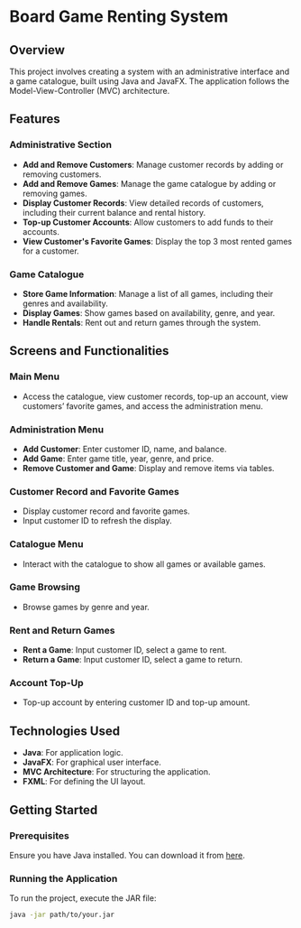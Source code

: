 # Board Game Renting System

## Overview
This project involves creating a system with an administrative interface and a game catalogue, built using Java and JavaFX. The application follows the Model-View-Controller (MVC) architecture.

## Features
### Administrative Section
- **Add and Remove Customers**: Manage customer records by adding or removing customers.
- **Add and Remove Games**: Manage the game catalogue by adding or removing games.
- **Display Customer Records**: View detailed records of customers, including their current balance and rental history.
- **Top-up Customer Accounts**: Allow customers to add funds to their accounts.
- **View Customer's Favorite Games**: Display the top 3 most rented games for a customer.

### Game Catalogue
- **Store Game Information**: Manage a list of all games, including their genres and availability.
- **Display Games**: Show games based on availability, genre, and year.
- **Handle Rentals**: Rent out and return games through the system.

## Screens and Functionalities
### Main Menu
- Access the catalogue, view customer records, top-up an account, view customers’ favorite games, and access the administration menu.

### Administration Menu
- **Add Customer**: Enter customer ID, name, and balance.
- **Add Game**: Enter game title, year, genre, and price.
- **Remove Customer and Game**: Display and remove items via tables.

### Customer Record and Favorite Games
- Display customer record and favorite games.
- Input customer ID to refresh the display.

### Catalogue Menu
- Interact with the catalogue to show all games or available games.

### Game Browsing
- Browse games by genre and year.

### Rent and Return Games
- **Rent a Game**: Input customer ID, select a game to rent.
- **Return a Game**: Input customer ID, select a game to return.

### Account Top-Up
- Top-up account by entering customer ID and top-up amount.

## Technologies Used
- **Java**: For application logic.
- **JavaFX**: For graphical user interface.
- **MVC Architecture**: For structuring the application.
- **FXML**: For defining the UI layout.

## Getting Started
### Prerequisites
Ensure you have Java installed. You can download it from [here](https://www.oracle.com/java/technologies/javase-downloads.html).

### Running the Application
To run the project, execute the JAR file:
```sh
java -jar path/to/your.jar
